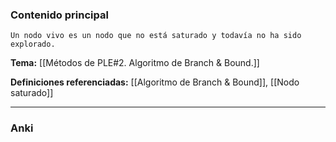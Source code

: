 ### Contenido principal

```ad-Formal
Un nodo vivo es un nodo que no está saturado y todavía no ha sido explorado.
```

**Tema:** [[Métodos de PLE#2. Algoritmo de Branch & Bound.]]

**Definiciones referenciadas:** [[Algoritmo de Branch & Bound]], [[Nodo saturado]]

---
### Anki
